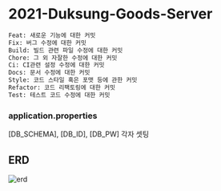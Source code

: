 # 2021-Duksung-Goods-Server

```bash
Feat: 새로운 기능에 대한 커밋
Fix: 버그 수정에 대한 커밋
Build: 빌드 관련 파일 수정에 대한 커밋
Chore: 그 외 자잘한 수정에 대한 커밋
Ci: CI관련 설정 수정에 대한 커밋
Docs: 문서 수정에 대한 커밋
Style: 코드 스타일 혹은 포맷 등에 관한 커밋
Refactor: 코드 리팩토링에 대한 커밋
Test: 테스트 코드 수정에 대한 커밋
```


### application.properties

[DB_SCHEMA], [DB_ID], [DB_PW] 각자 셋팅

## ERD
![erd](https://user-images.githubusercontent.com/43838022/145366345-080440ca-c81f-44c7-9652-34e294ac50b5.png)
